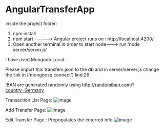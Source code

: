 # AngularTransferApp

Inside the project folder:
1. npm install
2. npm start ------> Angular project runs on : http://localhost:4200/
3. Open another terminal in order to start node--->  run 'node server/server.js'

I have used Mongodb Local :

Please import this transfers.json to the db and in server/server.js change the link in ('mongoose.connect') line:26 

IBAN are generated randomly using http://randomiban.com/?country=Germany

Transaction List Page:
![image](https://user-images.githubusercontent.com/17137829/109500917-2be4d700-7a97-11eb-86cb-c5b82ba78a48.png)


Add Transfer Page:
![image](https://user-images.githubusercontent.com/17137829/109501115-70707280-7a97-11eb-8720-e7ebd3c45f16.png)


Edit Transfer Page : Prepopulates the enterred info
![image](https://user-images.githubusercontent.com/17137829/109499894-c5ab8480-7a95-11eb-93bf-185ff9f15850.png)


